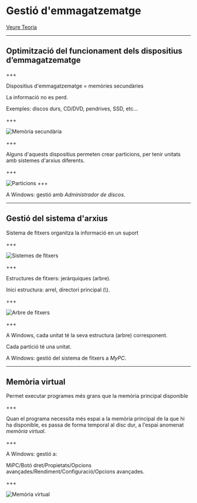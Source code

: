 Gestió d'emmagatzematge
====================================

[Veure Teoria](https://jrodr236.github.io/SOM/GestioDEmmagatzematge.html)

---


Optimització del funcionament dels dispositius d’emmagatzematge
------------------

+++

Dispositius d'emmagatzematge = memòries secundàries

La informació no es perd.

Exemples: discos durs, CD/DVD, pendrives, SSD, etc...

+++


![Memòria secundària](https://www.eposts.co/wp-content/uploads/2018/04/slider2.png)

+++

Alguns d'aquests dispositius permeten crear particions, per tenir unitats amb sistemes d'arxius diferents.

+++

![Particions](https://cdn1.techadvisor.co.uk/cmsdata/features/3679598/how-to-partition-windows-10_thumb800.jpg)
+++

A Windows: gestió amb _Administrador de discos_.

---

Gestió del sistema d'arxius
----------------------

Sistema de fitxers organitza la informació en un suport

+++

![Sistemes de fitxers](https://www.minitool.com/images-mt/lib/hard-disk-partition.jpg)

+++

Estructures de fitxers: jeràrquiques (arbre).

Inici estructura: arrel, directori principal (\\).

+++

![Arbre de fitxers](http://www.linuxandubuntu.com/uploads/2/1/1/5/21152474/windows-file-structure_orig.jpg)

+++

A Windows, cada unitat té la seva estructura (arbre) corresponent.

Cada partició té una unitat.

A Windows: gestió del sistema de fitxers a _MyPC_.


---

Memòria virtual
---------------

Permet executar programes més grans que la memòria principal disponible

+++

Quan el programa necessita més espai a la memòria principal de la que hi ha disponible, es passa de forma temporal al disc dur, a l'espai anomenat _memòria virtual_.

+++

A Windows: gestió a:

MiPC/Botó
dret/Propietats/Opcions avançades/Rendiment/Configuració/Opcions avançades.

+++

![Memòria virtual](https://images.techhive.com/images/article/2014/10/1124-primary-100528062-large.jpg)